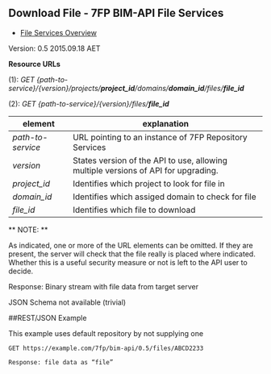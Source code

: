 ## Download File - 7FP BIM-API File Services

* [File Services Overview](./file_service.md)

Version: 0.5 2015.09.18 AET

**Resource URLs** 

(1): *GET {path-to-service}/{version}/projects/**project_id**/domains/**domain_id**/files/**file_id***

(2): *GET {path-to-service}/{version}/files/**file_id***

element | explanation
--------|-----------|
*path-to-service*	|URL pointing to an instance of 7FP Repository Services|
*version*	|States version of the API to use, allowing multiple versions of API for upgrading.
*project_id*	|Identifies which project to look for file in 
*domain_id*	|Identifies which assiged domain to check for file 
*file_id*	| Identifies which file to download


** NOTE: **

As indicated, one or more of the URL elements can be omitted. If they are present, the server will check that the file really is placed where indicated. Whether this is a useful security measure or not is left to the API user to decide.

Response: Binary stream	with file data from target server 


JSON Schema not available (trivial)

##REST/JSON Example

This example uses default repository by not supplying one

```
GET https://example.com/7fp/bim-api/0.5/files/ABCD2233

Response: file data as “file”
```
